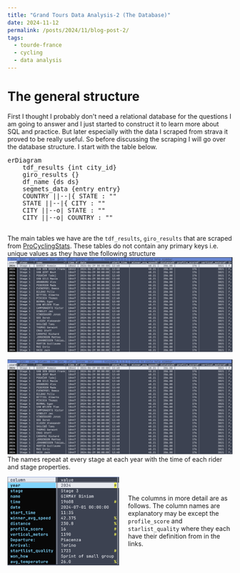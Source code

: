 ```yaml
---
title: "Grand Tours Data Analysis-2 (The Database)"
date: 2024-11-12
permalink: /posts/2024/11/blog-post-2/
tags:
  - tourde-france
  - cycling
  - data analysis
---
```

# The general structure
First I thought I probably don't need a relational database for the questions I
am going to answer and I just started to construct it to learn more about SQL
and practice. But later especially with the data I scraped from strava it
proved to be really useful. So before discussing the scraping I will go over
the database structure. I start with the table below.
<pre class='mermaid'>
erDiagram
    tdf_results {int city_id}
    giro_results {}
    df_name {ds ds}
    segmets_data {entry entry}
    COUNTRY ||--|{ STATE : ""
    STATE ||--|{ CITY : ""
    CITY ||--o| STATE : ""
    CITY ||--o| COUNTRY : ""
  </pre>
The main tables we have are the `tdf_results`, `giro_results` that are scraped from [ProCyclingStats](https://www.procyclingstats.com). These tables do not contain any primary keys i.e. unique values as they have the following structure
![](/images/post_images/ss_2_1.png)

![](/images/ss_2_1.png)
The names repeat at every stage at each year with the time of each rider and stage properties.

<div style="display: flex; align-items: center;"> <img
	src="../images/post_images/ss_2_2.png" alt="Description" style="width:
	250px; margin-right: 20px;"> <p>

The columns in more detail are as follows. The column names
are explanatory may be except the `profile_score` and `starlist_quality` where
they each have their definition from in the links. </p> </div>



<script type="module"> import mermaid from
'https://cdn.jsdelivr.net/npm/mermaid@10/dist/mermaid.esm.min.mjs';
mermaid.initialize({ startOnLoad: true, theme: 'dark' }); </script>
